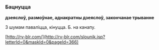 ### Бацнуцца
**дзеяслоў, размоўнае, аднакратны дзеяслоў, закончанае трыванне**

З шумам паваліцца, кінуцца. Б. на канапу.

<a rel="author">[http://rv-blr.com/](http://rv-blr.com/slounik.jsp?letterId=0&maskId=0&pageId=366)</a>

